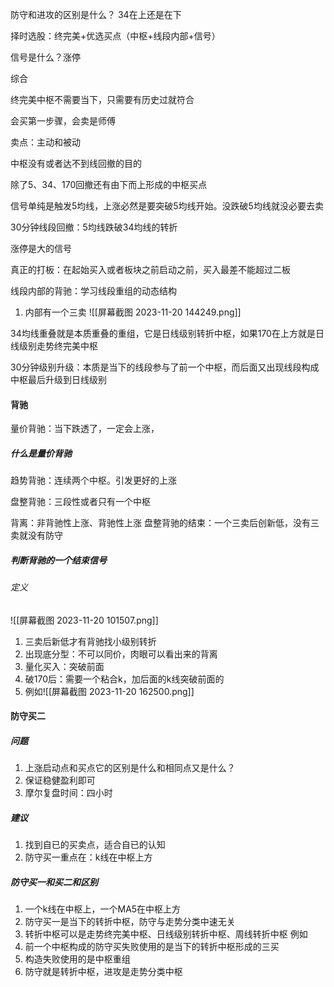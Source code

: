 防守和进攻的区别是什么？
34在上还是在下

择时选股：终完美+优选买点（中枢+线段内部+信号）

信号是什么？涨停

综合

终完美中枢不需要当下，只需要有历史过就符合

会买第一步骤，会卖是师傅

卖点：主动和被动

中枢没有或者达不到线回撤的目的

除了5、34、170回撤还有由下而上形成的中枢买点

信号单纯是触发5均线，上涨必然是要突破5均线开始。没跌破5均线就没必要去卖

30分钟线段回撤：5均线跌破34均线的转折

涨停是大的信号

真正的打板：在起始买入或者板块之前启动之前，买入最差不能超过二板

线段内部的背驰：学习线段重组的动态结构

1. 内部有一个三卖
![[屏幕截图 2023-11-20 144249.png]]

34均线重叠就是本质重叠的重组，它是日线级别转折中枢，如果170在上方就是日线级别走势终完美中枢

30分钟级别升级：本质是当下的线段参与了前一个中枢，而后面又出现线段构成中枢最后升级到日线级别
#### 背驰

量价背驰：当下跌透了，一定会上涨，

##### 什么是量价背驰

趋势背驰：连续两个中枢。引发更好的上涨

盘整背驰：三段性或者只有一个中枢

背离：非背驰性上涨、背驰性上涨
盘整背驰的结束：一个三卖后创新低，没有三卖就没有防守
##### 判断背驰的一个结束信号
###### 定义
![[屏幕截图 2023-11-20 101507.png]]

1. 三卖后新低才有背驰找小级别转折
2. 出现底分型：不可以同价，肉眼可以看出来的背离
3. 量化买入：突破前面
4. 破170后：需要一个粘合k，加后面的k线突破前面的
5. 例如![[屏幕截图 2023-11-20 162500.png]]
#### 防守买二
##### 问题
1. 上涨启动点和买点它的区别是什么和相同点又是什么？
2. 保证稳健盈利即可
3. 摩尔复盘时间：四小时
##### 建议
1. 找到自已的买卖点，适合自已的认知 
2. 防守买一重点在：k线在中枢上方
##### 防守买一和买二和区别
1. 一个k线在中枢上，一个MA5在中枢上方
2. 防守买一是当下的转折中枢，防守与走势分类中速无关
3. 转折中枢可以是走势终完美中枢、日线级别转折中枢、周线转折中枢
例如
1. 前一个中枢构成的防守买失败使用的是当下的转折中枢形成的三买
2. 构造失败使用的是中枢重组
3. 防守就是转折中枢，进攻是走势分类中枢